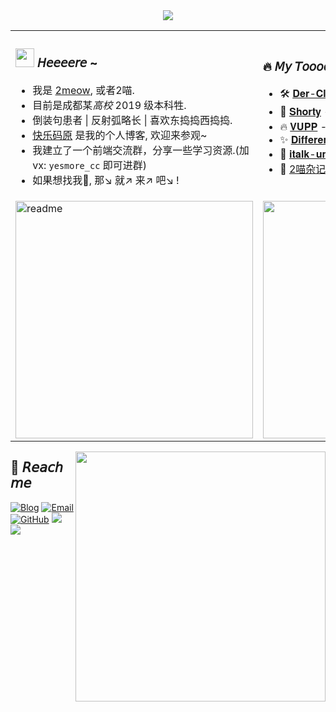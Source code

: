 <div align='middle'><img src='https://readme-typing-svg.herokuapp.com?size=16&center=true&vCenter=true&width=600&lines=%E6%AF%8F%E4%B8%AA%E4%BA%BA%E9%83%BD%E6%83%B3%E6%8A%8A%E6%89%8B%E4%BC%B8%E5%90%91%E5%A4%9C%E7%A9%BA%EF%BC%8C%E5%8E%BB%E6%8D%95%E6%8D%89%E9%82%A3%E5%B1%9E%E4%BA%8E%E8%87%AA%E5%B7%B1%E7%9A%84%E6%98%9F%E6%98%9F%EF%BC%9B;%E4%BD%86%E5%8D%B4%E6%9E%81%E5%B0%91%E6%9C%89%E4%BA%BA%E8%83%BD%E6%AD%A3%E7%A1%AE%E7%9A%84%E7%9F%A5%E9%81%93%E8%87%AA%E5%B7%B1%E7%9A%84%E6%98%9F%E6%98%9F%E5%9C%A8%E5%93%AA%E4%B8%80%E4%B8%AA%E4%BD%8D%E7%BD%AE%E3%80%82'/></div>

<table border="0">
<tr>
    <td>
	<h3>
	   <img width='30' src='https://cdn.jsdelivr.net/gh/yesmore/img/img/pop_cat.gif'/> 𝘏𝘦𝘦𝘦𝘦𝘳𝘦 ~  
	</h3>
  	<ul>
           <li>我是 <a href='https://yesmore.cc'>2meow</a>, 或者2喵. </li>    
           <li>目前是成都某<em>高校</em> 2019 级本科牲.</li> 
          <li>倒装句患者 | 反射弧略长 | 喜欢东捣捣西捣捣.</li> 
          <li><a href='https://yesmore.cc'>快乐码原</a> 是我的个人博客, 欢迎来参观~</li> 
	  <li>我建立了一个前端交流群，分享一些学习资源.(加vx: <code>yesmore_cc</code> 即可进群)</li>
          <li>如果想找我🤺, 那↘ 就↗ 来↗ 吧↘ !</li>
  	</ul> 
    </td>
    <td>
	 <h3>
            🔥 𝘔𝘺 𝘛𝘰𝘰𝘰𝘰𝘰𝘰𝘺
        </h3>
        <ul>
            <li>🛠️ <a href='https://der-cli.vercel.app/' target='_blank'>𝐃𝐞𝐫-𝐂𝐥𝐢</a> - 轻量脚手架工具 </li>
            <li>🔗 <a href='https://nb.js.cn/'>𝐒𝐡𝐨𝐫𝐭𝐲</a> - 短链生成器</li>
            <li>🔥 <a href='https://vupp.vercel.app/'>𝐕𝐔𝐏𝐏</a> - Vue3+ElePlus+Ts 疯装的业务组件库</li>
            <li>✨ <a href='https://yesmore.cc/Different-UI/'>𝐃𝐢𝐟𝐟𝐞𝐫𝐞𝐧𝐭 𝐔𝐈</a> - A UI Library </li>
            <li>💁 <a href='http://italk.auao.top'>𝐢𝐭𝐚𝐥𝐤-𝐮𝐧𝐢𝐚𝐩𝐩</a> - QQ(假)</li>
            <li>📘 <a href='https://yesmore.cc/cn/Diary/'>2喵杂记</a> - 一本2喵的生活杂记</li>
        </ul>
    </td>
</tr>
<tr>
    <td>      
	<img width="380px" alt='readme' src="https://github-readme-stats.vercel.app/api?username=yesmore&show_icons=true&theme=radical" />
    </td>
    <td>
	<img width="380px" src='https://github-readme-stats.vercel.app/api/top-langs/?username=yesmore&layout=compact&hide=html'/>
    </td>
</tr>
</table>

<img width="400px" align='right' src='https://metrics.lecoq.io/yesmore?template=classic&base.header=0&base.activity=0&base.community=0&base.repositories=0&isocalendar=1&isocalendar.duration=half-year&config.timezone=Etc%2FGMT-8'/>

## 🤖 𝘙𝘦𝘢𝘤𝘩 𝘮𝘦

[![Blog](https://img.shields.io/badge/-https://yesmore.cc-0e83cd?style=flat-square&logo=Blogger&logoColor=fff)](https://yesmore.cc) [![Email](https://img.shields.io/badge/-3224266014@qq.com-911318?style=flat-square&logo=Mail.RU&logoColor=white&labelColor=c14438)](mailto:3224266014_at_qq.com) [![GitHub](https://img.shields.io/badge/dynamic/json?logo=github&label=GitHub+Followers&labelColor=282c34&style=flat-square&color=181717&query=%24.data.totalSubs&url=https%3A%2F%2Fapi.spencerwoo.com%2Fsubstats%2F%3Fsource%3Dgithub%26queryKey%3Dyesmore&longCache=true)](https://github.com/yesmore) <a href='https://gitter.im/yesmore/yesmoreforchat'><img src='https://badges.gitter.im/yesmore/yesmoreforchat.svg'/></a> <img src="https://visitor-badge.glitch.me/badge?page_id=yesmore.yesmore" /> 



<!-- <img src='https://activity-graph.herokuapp.com/graph?username=yesmore&theme=minimal'/>  -->
<!-- <img width='30' src='https://emojis.slackmojis.com/emojis/images/1623215441/44110/cat_pls.gif?1623215441'> -->
